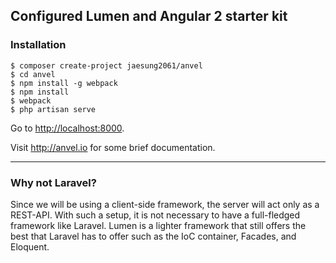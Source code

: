 ## Configured Lumen and Angular 2 starter kit

### Installation

    $ composer create-project jaesung2061/anvel
    $ cd anvel
    $ npm install -g webpack
    $ npm install
    $ webpack
    $ php artisan serve

Go to [http://localhost:8000](http://localhost:8000).

Visit http://anvel.io for some brief documentation.

---

### Why not Laravel?

Since we will be using a client-side framework, the server will act only as a REST-API.
With such a setup, it is not necessary to have a full-fledged framework like Laravel.
Lumen is a lighter framework that still offers the best that Laravel has to offer such
as the IoC container, Facades, and Eloquent.
